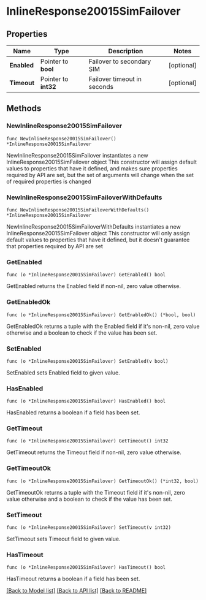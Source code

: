 # InlineResponse20015SimFailover

## Properties

Name | Type | Description | Notes
------------ | ------------- | ------------- | -------------
**Enabled** | Pointer to **bool** | Failover to secondary SIM | [optional] 
**Timeout** | Pointer to **int32** | Failover timeout in seconds | [optional] 

## Methods

### NewInlineResponse20015SimFailover

`func NewInlineResponse20015SimFailover() *InlineResponse20015SimFailover`

NewInlineResponse20015SimFailover instantiates a new InlineResponse20015SimFailover object
This constructor will assign default values to properties that have it defined,
and makes sure properties required by API are set, but the set of arguments
will change when the set of required properties is changed

### NewInlineResponse20015SimFailoverWithDefaults

`func NewInlineResponse20015SimFailoverWithDefaults() *InlineResponse20015SimFailover`

NewInlineResponse20015SimFailoverWithDefaults instantiates a new InlineResponse20015SimFailover object
This constructor will only assign default values to properties that have it defined,
but it doesn't guarantee that properties required by API are set

### GetEnabled

`func (o *InlineResponse20015SimFailover) GetEnabled() bool`

GetEnabled returns the Enabled field if non-nil, zero value otherwise.

### GetEnabledOk

`func (o *InlineResponse20015SimFailover) GetEnabledOk() (*bool, bool)`

GetEnabledOk returns a tuple with the Enabled field if it's non-nil, zero value otherwise
and a boolean to check if the value has been set.

### SetEnabled

`func (o *InlineResponse20015SimFailover) SetEnabled(v bool)`

SetEnabled sets Enabled field to given value.

### HasEnabled

`func (o *InlineResponse20015SimFailover) HasEnabled() bool`

HasEnabled returns a boolean if a field has been set.

### GetTimeout

`func (o *InlineResponse20015SimFailover) GetTimeout() int32`

GetTimeout returns the Timeout field if non-nil, zero value otherwise.

### GetTimeoutOk

`func (o *InlineResponse20015SimFailover) GetTimeoutOk() (*int32, bool)`

GetTimeoutOk returns a tuple with the Timeout field if it's non-nil, zero value otherwise
and a boolean to check if the value has been set.

### SetTimeout

`func (o *InlineResponse20015SimFailover) SetTimeout(v int32)`

SetTimeout sets Timeout field to given value.

### HasTimeout

`func (o *InlineResponse20015SimFailover) HasTimeout() bool`

HasTimeout returns a boolean if a field has been set.


[[Back to Model list]](../README.md#documentation-for-models) [[Back to API list]](../README.md#documentation-for-api-endpoints) [[Back to README]](../README.md)



